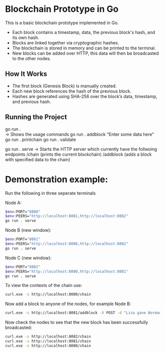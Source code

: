 # Blockchain Prototype in Go

This is a basic blockchain prototype implemented in Go.  

- Each block contains a timestamp, data, the previous block's hash, and its own hash.
- Blocks are linked together via cryptographic hashes.
- The blockchain is stored in memory and can be printed to the terminal.
- New blocks can be added over HTTP, this data will then be broadcasted to the other nodes.

## How It Works

- The first block (Genesis Block) is manually created.
- Each new block references the hash of the previous block.
- Hashes are generated using SHA-256 over the block’s data, timestamp, and previous hash.

## Running the Project
go run .  
-> Shows the usage commands
    go run . addblock "Enter some data here"
    go run . printchain
    go run . validate

go run . serve
-> Starts the HTTP server which currently have the follwoing endpoints
    /chain (prints the current blockchain)
    /addblock (adds a block with specified data to the chain)

# Demonstration example:

Run the following in three seperate terminals

Node A:
```bash
$env:PORT="8080"
$env:PEERS="http://localhost:8081,http://localhost:8082"
go run . serve
```

Node B (new window):
```bash
$env:PORT="8081"
$env:PEERS="http://localhost:8080,http://localhost:8082"
go run . serve
```

Node C (new window):
```bash
$env:PORT="8082"
$env:PEERS="http://localhost:8080,http://localhost:8081"
go run . serve
```


To view the contexts of the chain use:
```bash
curl.exe -s http://localhost:8080/chain
```
Now add a block to anyone of the nodes, for example Node B:
```bash
curl.exe -s http://localhost:8081/addblock -X POST -d "Lisa gave Norman 15"
```
Now check the nodes to see that the new block has been successfully broadcasted:
```bash
curl.exe -s http://localhost:8082/chain
curl.exe -s http://localhost:8081/chain
curl.exe -s http://localhost:8080/chain
```